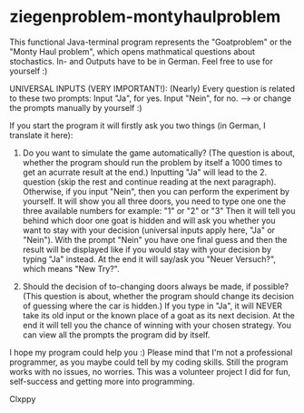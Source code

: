 # ziegenproblem-montyhaulproblem
This functional Java-terminal program represents the "Goatproblem" or the "Monty Haul problem", which opens mathmatical questions about stochastics. In- and Outputs have to be in German. Feel free to use for yourself :)

UNIVERSAL INPUTS (VERY IMPORTANT!):
(Nearly) Every question is related to these two prompts:
Input "Ja", for yes.
Input "Nein", for no.
--> or change the prompts manually by yourself :)

If you start the program it will firstly ask you two things (in German, I translate it here):

1. Do you want to simulate the game automatically?
   (The question is about, whether the program should run the problem by itself a 1000 times to get an acurrate result at the end.)
   Inputting "Ja" will lead to the 2. question (skip the rest and continue reading at the next paragraph).
   Otherwise, if you input "Nein", then you can perform the experiment by yourself.
   It will show you all three doors, you need to type one one the three available numbers for example: "1" or "2" or "3"
   Then it will tell you behind which door one goat is hidden and will ask you whether you want to stay with your decision (universal inputs apply here, "Ja" or "Nein").
   With the prompt "Nein" you have one final guess and then the result will be displayed like if you would stay with your decision by typing "Ja" instead.
   At the end it will say/ask you "Neuer Versuch?", which means "New Try?".

2. Should the decision of to-changing doors always be made, if possible?
   (This question is about, whether the program should change its decision of guessing where the car is hidden.)
   If you type in "Ja", it will NEVER take its old input or the known place of a goat as its next decision.
   At the end it will tell you the chance of winning with your chosen strategy. You can view all the prompts the program did by itself.

I hope my program could help you :)
Please mind that I'm not a professional programmer, as you maybe could tell by my coding skills. Still the program works with no issues, no worries. This was a volunteer project I did for fun, self-success and getting more into programming.

Clxppy
